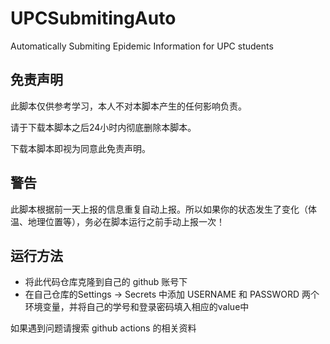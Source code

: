# UPCSubmitingAuto
Automatically Submiting Epidemic Information for UPC students

## 免责声明

此脚本仅供参考学习，本人不对本脚本产生的任何影响负责。

请于下载本脚本之后24小时内彻底删除本脚本。

下载本脚本即视为同意此免责声明。

## 警告
此脚本根据前一天上报的信息重复自动上报。所以如果你的状态发生了变化（体温、地理位置等），务必在脚本运行之前手动上报一次！

## 运行方法
* 将此代码仓库克隆到自己的 github 账号下
* 在自己仓库的Settings -> Secrets 中添加 USERNAME 和 PASSWORD 两个环境变量，并将自己的学号和登录密码填入相应的value中

如果遇到问题请搜索 github actions 的相关资料
